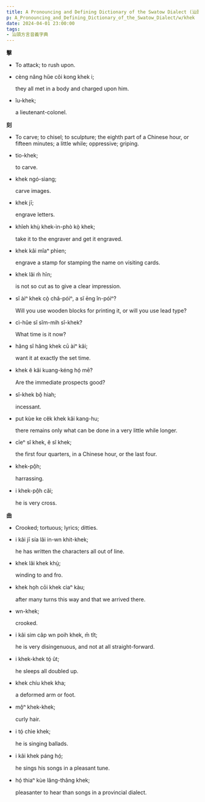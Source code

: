 ```yaml
---
title: A Pronouncing and Defining Dictionary of the Swatow Dialect (汕頭方言音義字典) / khek
p: A_Pronouncing_and_Defining_Dictionary_of_the_Swatow_Dialect/w/khek
date: 2024-04-01 23:00:00
tags: 
- 汕頭方言音義字典
---
```



**擊**
- To attack; to rush upon.

- cèng nâng hŭe côi kong khek i;

  they all met in a body and charged upon him.

- îu-khek;

  a lieutenant-colonel.

**刻**
- To carve; to chisel; to sculpture; the eighth part of a Chinese hour, or fifteen minutes; a little while; oppressive; griping.

- tio-khek;

  to carve.

- khek ngó-sìang;

  carve images.

- khek jī;

  engrave letters.

- khîeh khṳ̀ khek-ìn-phò kò̤ khek;

  take it to the engraver and get it engraved.

- khek kâi mîaⁿ phìen;

  engrave a stamp for stamping the name on visiting cards.

- khek lâi m̄ hīn;

  is not so cut as to give a clear impression.

- sĭ àiⁿ khek cò̤ châ-póiⁿ, a sĭ ēng în-póiⁿ?

  Will you use wooden blocks for printing it, or will you use lead type?

- cì-hûe sĭ sĭm-mih sî-khek?

  What time is it now?

- hăng sî hăng khek cū àiⁿ kâi;

  want it at exactly the set time.

- khek ĕ kâi kuang-kéng hó̤ mē?

  Are the immediate prospects good?

- sî-khek bô̤ hiah;

  incessant.

- put kùe ke cêk khek kâi kang-hu;

  there remains only what can be done in a very little while longer.

- cīeⁿ sî khek, ĕ sî khek;

  the first four quarters, in a Chinese hour, or the last four.

- khek-pô̤h;

  harrassing.

- i khek-pô̤h căi;

  he is very cross.

**曲**
- Crooked; tortuous; lyrics; ditties.

- i kâi jī sía lâi in-wn khit-khek;

  he has written the characters all out of line.

- khek lâi khek khṳ̀;

  winding to and fro.

- khek ho̤h cōi khek cìaⁿ kàu;

  after many turns this way and that we arrived there.

- wn-khek;

  crooked.

- i kâi sim câp wn poih khek, m̄ tît;

  he is very disingenuous, and not at all straight-forward.

- i khek-khek tó̤ ût;

  he sleeps all doubled up.

- khek chíu khek kha;

  a deformed arm or foot.

- mô̤ⁿ khek-khek;

  curly hair.

- i tó̤ chìe khek;

  he is singing ballads.

- i kâi khek páng hó̤;

  he sings his songs in a pleasant tune.

- hó̤ thiaⁿ kùe lâng-thâng khek;

  pleasanter to hear than songs in a provincial dialect.